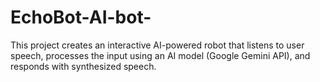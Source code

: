 # EchoBot-AI-bot-
This project creates an interactive AI-powered robot that listens to user speech, processes the input using an AI model (Google Gemini API), and responds with synthesized speech.
